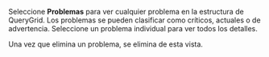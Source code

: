 Seleccione **Problemas** para ver cualquier problema en la estructura de QueryGrid. Los problemas se pueden clasificar como críticos, actuales o de advertencia. Seleccione un problema individual para ver todos los detalles.

Una vez que elimina un problema, se elimina de esta vista.

